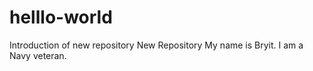 # helllo-world
Introduction of new repository
New Repository
My name is Bryit. I am a Navy veteran.
